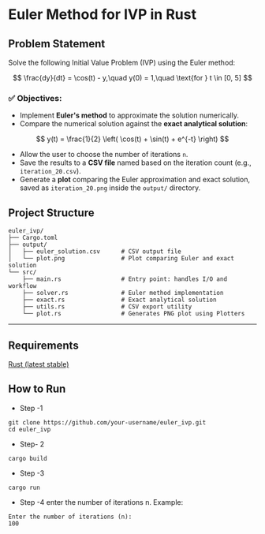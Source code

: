 # Euler Method for IVP in Rust
## Problem Statement
Solve the following Initial Value Problem (IVP) using the Euler method:
```math


\frac{dy}{dt} = \cos(t) - y,\quad y(0) = 1,\quad \text{for } t \in [0, 5]

```
### ✅ Objectives:
- Implement **Euler's method** to approximate the solution numerically.
- Compare the numerical solution against the **exact analytical solution**:
```math

y(t) = \frac{1}{2} \left( \cos(t) + \sin(t) + e^{-t} \right)

```
- Allow the user to choose the number of iterations `n`.
- Save the results to a **CSV file** named based on the iteration count (e.g., `iteration_20.csv`).
- Generate a **plot** comparing the Euler approximation and exact solution, saved as `iteration_20.png` inside the `output/` directory.


## Project Structure

```
euler_ivp/
├── Cargo.toml
├── output/
│   ├── euler_solution.csv      # CSV output file
│   └── plot.png                # Plot comparing Euler and exact solution
└── src/
    ├── main.rs                 # Entry point: handles I/O and workflow
    ├── solver.rs               # Euler method implementation
    ├── exact.rs                # Exact analytical solution
    ├── utils.rs                # CSV export utility
    └── plot.rs                 # Generates PNG plot using Plotters
```

---
## Requirements
[Rust (latest stable)](https://www.rust-lang.org/tools/install)


##  How to Run
- Step -1
```
git clone https://github.com/your-username/euler_ivp.git
cd euler_ivp
```
- Step- 2
```
cargo build
```
- Step -3
```
cargo run
```
- Step -4
 enter the number of iterations n. Example:
 ```
 Enter the number of iterations (n):
100
```

